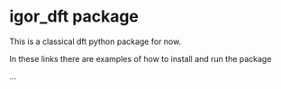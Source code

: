 # igor_dft package

This is a classical dft python package for now.

In these links there are examples of how to install and run the package

...